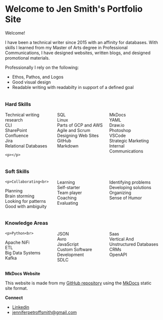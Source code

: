 
# Welcome to Jen Smith's Portfolio Site

Welcome!

I have been a technical writer since 2015 with an affinity for databases. With skills I learned from my Master of Arts degree in Professional Communications, I have designed websites, written blogs, and designed promotional materials.

Professionally I rely on the following: 

*  Ethos, Pathos, and Logos
*  Good visual design
*  Readable writing with readabilty in support of a defined goal

 

<div style="display: flex; gap: 10px;">
  <div style="flex: 1;">
  <h3>Hard Skills</h3>
      <p>Technical writing<br>
research<br>
CLI<br>
SharePoint<br>
Confluence<br>
Jira<br>
Relational Databases<br>

    <p></p>
  </div>
  <div style="flex: 1;">
  <h3> &nbsp;</h3>
    <p>SQL<br>
Linux<br>
Parts of GCP and AWS<br>
Agile and Scrum<br>
Designing Web Sites<br>
GitHub<br>
Markdown
</p>
  </div>
  <div style="flex: 1;">
  <h3> &nbsp;</h3>
 <p>MkDocs<br>YAML<br>
Draw.io<br>
Photoshop<br>
VSCode<br>
Strategic Marketing<br>
Internal Communications</p>
  </div>
</div>

<div style="display: flex; gap: 10px;">
  <div style="flex: 1;">
  <h3>Soft Skills</h3>
      
    <p>Collaborating<br>
Planning<br>
Brain storming<br>
Looking for patterns<br>
Good with ambiguity<br>

</p>
  </div>
  <div style="flex: 1;">
  <h3> &nbsp;</h3>
 <p>Learning<br>
Self-starter<br>Team player<br>
Coaching<br>
Evaluating<br>
</p>
  </div>
   <div style="flex: 1;">
  <h3> &nbsp;</h3>
 <p>Identifying problems <br>Developing solutions<br>
Organizing<br>
Sense of Humor
</p>
  </div>
</div>

<div style="display: flex; gap: 10px;">
  <div style="flex: 1;">
  <h3>Knowledge Areas</h3>
      
    <p>Python<br>
Apache NiFi<br>
ETL<br>
Big Data Systems<br>
Kafka

</p>
  </div>
  <div style="flex: 1;">
  <h3> &nbsp;</h3>
 <p>JSON<br>
Avro<br>
JavaScript<br>
Custom Software Development<br>
SDLC<br>
</p>
  </div>
   <div style="flex: 1;">
  <h3> &nbsp;</h3>
 <p>Saas<br>
Vertical And Unstructured Databases<br>
CRMs<br>
OpenAPI</p>
  </div>
</div>


**MkDocs Website**

This website is made from my [GitHub repository](https://github.com/jenpetsmit) using the [MkDocs](https://www.mkdocs.org/) static site format.

**Connect**

* [Linkedin](https://www.linkedin.com/in/jennifer-petroff-smith/)
* [jenniferpetroffsmith@gmail.com](mailto:jenniferpetroffsmith@gmail.com)
